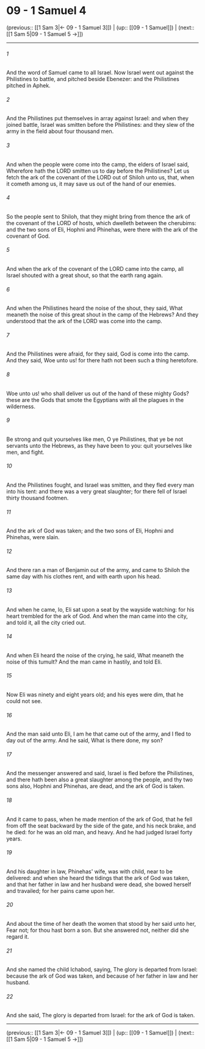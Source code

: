 # 09 - 1 Samuel 4

(previous:: [[1 Sam 3|← 09 - 1 Samuel 3]]) | (up:: [[09 - 1 Samuel]]) | (next:: [[1 Sam 5|09 - 1 Samuel 5 →]])

***


###### 1 
And the word of Samuel came to all Israel. Now Israel went out against the Philistines to battle, and pitched beside Ebenezer: and the Philistines pitched in Aphek. 

###### 2 
And the Philistines put themselves in array against Israel: and when they joined battle, Israel was smitten before the Philistines: and they slew of the army in the field about four thousand men. 

###### 3 
And when the people were come into the camp, the elders of Israel said, Wherefore hath the LORD smitten us to day before the Philistines? Let us fetch the ark of the covenant of the LORD out of Shiloh unto us, that, when it cometh among us, it may save us out of the hand of our enemies. 

###### 4 
So the people sent to Shiloh, that they might bring from thence the ark of the covenant of the LORD of hosts, which dwelleth between the cherubims: and the two sons of Eli, Hophni and Phinehas, were there with the ark of the covenant of God. 

###### 5 
And when the ark of the covenant of the LORD came into the camp, all Israel shouted with a great shout, so that the earth rang again. 

###### 6 
And when the Philistines heard the noise of the shout, they said, What meaneth the noise of this great shout in the camp of the Hebrews? And they understood that the ark of the LORD was come into the camp. 

###### 7 
And the Philistines were afraid, for they said, God is come into the camp. And they said, Woe unto us! for there hath not been such a thing heretofore. 

###### 8 
Woe unto us! who shall deliver us out of the hand of these mighty Gods? these are the Gods that smote the Egyptians with all the plagues in the wilderness. 

###### 9 
Be strong and quit yourselves like men, O ye Philistines, that ye be not servants unto the Hebrews, as they have been to you: quit yourselves like men, and fight. 

###### 10 
And the Philistines fought, and Israel was smitten, and they fled every man into his tent: and there was a very great slaughter; for there fell of Israel thirty thousand footmen. 

###### 11 
And the ark of God was taken; and the two sons of Eli, Hophni and Phinehas, were slain. 

###### 12 
And there ran a man of Benjamin out of the army, and came to Shiloh the same day with his clothes rent, and with earth upon his head. 

###### 13 
And when he came, lo, Eli sat upon a seat by the wayside watching: for his heart trembled for the ark of God. And when the man came into the city, and told it, all the city cried out. 

###### 14 
And when Eli heard the noise of the crying, he said, What meaneth the noise of this tumult? And the man came in hastily, and told Eli. 

###### 15 
Now Eli was ninety and eight years old; and his eyes were dim, that he could not see. 

###### 16 
And the man said unto Eli, I am he that came out of the army, and I fled to day out of the army. And he said, What is there done, my son? 

###### 17 
And the messenger answered and said, Israel is fled before the Philistines, and there hath been also a great slaughter among the people, and thy two sons also, Hophni and Phinehas, are dead, and the ark of God is taken. 

###### 18 
And it came to pass, when he made mention of the ark of God, that he fell from off the seat backward by the side of the gate, and his neck brake, and he died: for he was an old man, and heavy. And he had judged Israel forty years. 

###### 19 
And his daughter in law, Phinehas' wife, was with child, near to be delivered: and when she heard the tidings that the ark of God was taken, and that her father in law and her husband were dead, she bowed herself and travailed; for her pains came upon her. 

###### 20 
And about the time of her death the women that stood by her said unto her, Fear not; for thou hast born a son. But she answered not, neither did she regard it. 

###### 21 
And she named the child Ichabod, saying, The glory is departed from Israel: because the ark of God was taken, and because of her father in law and her husband. 

###### 22 
And she said, The glory is departed from Israel: for the ark of God is taken.

***

(previous:: [[1 Sam 3|← 09 - 1 Samuel 3]]) | (up:: [[09 - 1 Samuel]]) | (next:: [[1 Sam 5|09 - 1 Samuel 5 →]])
